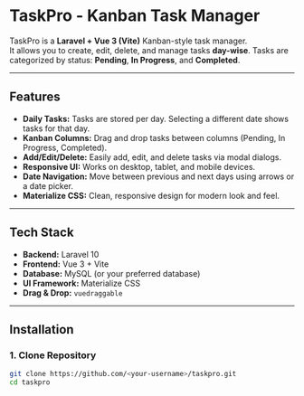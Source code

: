 # TaskPro - Kanban Task Manager

TaskPro is a **Laravel + Vue 3 (Vite)** Kanban-style task manager.  
It allows you to create, edit, delete, and manage tasks **day-wise**. Tasks are categorized by status: **Pending**, **In Progress**, and **Completed**.

---

## Features

-   **Daily Tasks:** Tasks are stored per day. Selecting a different date shows tasks for that day.
-   **Kanban Columns:** Drag and drop tasks between columns (Pending, In Progress, Completed).
-   **Add/Edit/Delete:** Easily add, edit, and delete tasks via modal dialogs.
-   **Responsive UI:** Works on desktop, tablet, and mobile devices.
-   **Date Navigation:** Move between previous and next days using arrows or a date picker.
-   **Materialize CSS:** Clean, responsive design for modern look and feel.

---

## Tech Stack

-   **Backend:** Laravel 10
-   **Frontend:** Vue 3 + Vite
-   **Database:** MySQL (or your preferred database)
-   **UI Framework:** Materialize CSS
-   **Drag & Drop:** `vuedraggable`

---

## Installation

### 1. Clone Repository

```bash
git clone https://github.com/<your-username>/taskpro.git
cd taskpro
```
